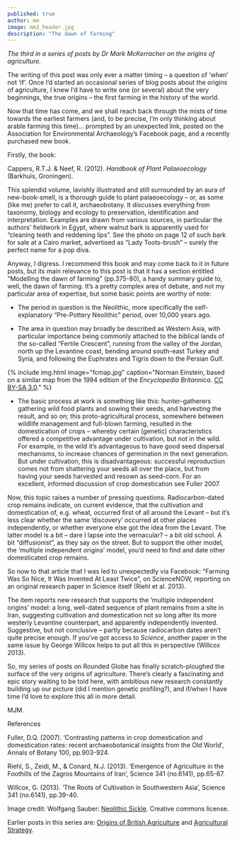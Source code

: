 ```yaml
---
published: true
author: mm
image: mm3_header.jpg
description: "The dawn of farming"
---
```

_The third in a series of posts by Dr Mark McKerracher on the origins of agriculture._

The writing of this post was only ever a matter timing – a question of ‘when’ not ‘if’. Once I’d started an occasional series of blog posts about the origins of agriculture, I knew I’d have to write one (or several) about the very beginnings, the true origins – the first farming in the history of the world.

Now that time has come, and we shall reach back through the mists of time towards the earliest farmers (and, to be precise, I’m only thinking about arable farming this time)… prompted by an unexpected link, posted on the Association for Environmental Archaeology’s Facebook page, and a recently purchased new book.

Firstly, the book:

Cappers, R.T.J. & Neef, R. (2012). *Handbook of Plant Palaeoecology* (Barkhuis, Groningen).

This splendid volume, lavishly illustrated and still surrounded by an aura of new-book-smell, is a thorough guide to plant palaeoecology – or, as some (like me) prefer to call it, archaeobotany. It discusses everything from taxonomy, biology and ecology to preservation, identification and interpretation. Examples are drawn from various sources, in particular the authors’ fieldwork in Egypt, where walnut bark is apparently used for “cleaning teeth and reddening lips”. See the photo on page 12 of such bark for sale at a Cairo market, advertised as “Lady Toots-brush” – surely the perfect name for a pop diva.

Anyway, I digress. I recommend this book and may come back to it in future posts, but its main relevance to this post is that it has a section entitled “Modelling the dawn of farming” (pp.375-80), a handy summary guide to, well, the dawn of farming. It’s a pretty complex area of debate, and not my particular area of expertise, but some basic points are worthy of note:

* The period in question is the Neolithic, more specifically the self-explanatory “Pre-Pottery Neolithic” period, over 10,000 years ago.

* The area in question may broadly be described as Western Asia, with particular importance being commonly attached to the biblical lands of the so-called “Fertile Crescent”, running from the valley of the Jordan, north up the Levantine coast, bending around south-east Turkey and Syria, and following the Euphrates and Tigris down to the Persian Gulf.

{% include img.html image="fcmap.jpg" caption="Norman Einstein, based on a similar map from the 1994 edition of the *Encyclopedia Britannica*. [CC BY-SA 3.0](https://commons.wikimedia.org/w/index.php?curid=471913)." %}

* The basic process at work is something like this: hunter-gatherers gathering wild food plants and sowing their seeds, and harvesting the result, and so on; this proto-agricultural process, somewhere between wildlife management and full-blown farming, resulted in the domestication of crops – whereby certain (genetic) characteristics offered a competitive advantage under cultivation, but not in the wild. For example, in the wild it’s advantageous to have good seed dispersal mechanisms, to increase chances of germination in the next generation. But under cultivation, this is disadvantageous: successful reproduction comes not from shattering your seeds all over the place, but from having your seeds harvested and resown as seed-corn. For an excellent, informed discussion of crop domestication see Fuller 2007.

Now, this topic raises a number of pressing questions. Radiocarbon-dated crop remains indicate, on current evidence, that the cultivation and domestication of, e.g. wheat, occurred first of all around the Levant – but it’s less clear whether the same ‘discovery’ occurred at other places independently, or whether everyone else got the idea from the Levant. The latter model is a bit – dare I lapse into the vernacular? – a bit old school. A bit “diffusionist”, as they say on the street. But to support the other model, the ‘multiple independent origins’ model, you’d need to find and date other domesticated crop remains.

So now to that article that I was led to unexpectedly via Facebook: “Farming Was So Nice, It Was Invented At Least Twice”, on ScienceNOW, reporting on an original research paper in Science itself (Riehl et al. 2013).

The item reports new research that supports the ‘multiple independent origins’ model: a long, well-dated sequence of plant remains from a site in Iran, suggesting cultivation and domestication not so long after its more westerly Levantine counterpart, and apparently independently invented. Suggestive, but not conclusive – partly because radiocarbon dates aren’t quite precise enough. If you’ve got access to *Science*, another paper in the same issue by George Willcox helps to put all this in perspective (Willcox 2013).

So, my series of posts on Rounded Globe has finally scratch-ploughed the surface of the very origins of agriculture. There’s clearly a fascinating and epic story waiting to be told here, with ambitious new research constantly building up our picture (did I mention genetic profiling?), and if/when I have time I’d love to explore this all in more detail.


MJM.

References

Fuller, D.Q. (2007). ‘Contrasting patterns in crop domestication and domestication rates: recent archaeobotanical insights from the Old World’, Annals of Botany 100, pp.903-924.

Riehl, S., Zeidi, M., & Conard, N.J. (2013). ‘Emergence of Agriculture in the Foothills of the Zagros Mountains of Iran’, Science 341 (no.6141), pp.65-67.

Willcox, G. (2013). ‘The Roots of Cultivation in Southwestern Asia’, Science 341 (no.6141), pp.39-40.

Image credit: Wolfgang Sauber: [Neolithic Sickle](https://commons.wikimedia.org/w/index.php?curid=7260399). Creative commons license.

Earlier posts in this series are: [Origins of British Agriculture](http://roundedglobe.github.io/origins-of-british-agriculture/) and [Agricultural Strategy](http://roundedglobe.github.io/agricultural-strategy/).
